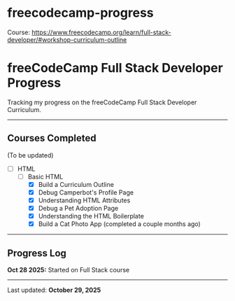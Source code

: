 # freecodecamp-progress
Course: https://www.freecodecamp.org/learn/full-stack-developer/#workshop-curriculum-outline

# freeCodeCamp Full Stack Developer Progress

Tracking my progress on the freeCodeCamp Full Stack Developer Curriculum.

---

## Courses Completed
(To be updated)

- [ ] HTML
  - [ ] Basic HTML
    - [x] Build a Curriculum Outline
    - [x] Debug Camperbot's Profile Page
    - [x] Understanding HTML Attributes
    - [x] Debug a Pet Adoption Page
    - [x] Understanding the HTML Boilerplate
    - [x] Build a Cat Photo App (completed a couple months ago)

---

## Progress Log

**Oct 28 2025:** Started on Full Stack course

---

Last updated: **October 29, 2025**
